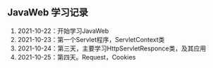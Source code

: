 ## JavaWeb 学习记录

1. 2021-10-22：开始学习JavaWeb
2. 2021-10-23：第一个Servlet程序，ServletContext类
3. 2021-10-24：第三天，主要学习HttpServletResponce类，及其应用
4. 2021-10-25：第四天。Request，Cookies